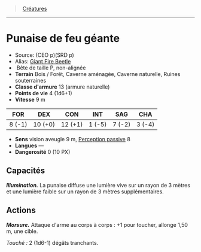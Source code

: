 ﻿> [Créatures](hd_monsters.md)

---

# Punaise de feu géante

- Source: (CEO p)(SRD p)
- Alias: [Giant Fire Beetle](srd_monsters_giant_fire_beetle.md)
-  Bête de taille P, non-alignée
- **Terrain** Bois / Forêt, Caverne aménagée, Caverne naturelle, Ruines souterraines
- **Classe d'armure** 13 (armure naturelle)
- **Points de vie** 4 (1d6+1)
- **Vitesse** 9 m

|FOR|DEX|CON|INT|SAG|CHA|
|---|---|---|---|---|---|
| 8 (-1)|10 (+0)|12 (+1)| 1 (-5)| 7 (-2)| 3 (-4)|

- **Sens** vision aveugle 9 m, [Perception passive](hd_abilities_dexterity_perception_passive.md) 8
- **Langues** —
- **Dangerosité** 0 (10 PX)

## Capacités

**_Illumination._** La punaise diffuse une lumière vive sur un rayon de 3 mètres et une lumière faible sur un rayon de 3 mètres supplémentaires.

## Actions

**_Morsure._** Attaque d'arme au corps à corps : +1 pour toucher, allonge 1,50 m, une cible.

_Touché :_ 2 (1d6-1) dégâts tranchants.

